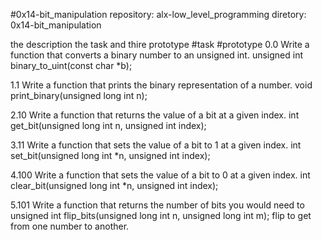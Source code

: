 #0x14-bit_manipulation
repository: alx-low_level_programming
diretory: 0x14-bit_manipulation

the description the task and thire prototype
#task 										#prototype
0.0 Write a function that converts a binary number to an unsigned int.		unsigned int binary_to_uint(const char *b);

1.1 Write a function that prints the binary representation of a number.		void print_binary(unsigned long int n);

2.10 Write a function that returns the value of a bit at a given index.		int get_bit(unsigned long int n, unsigned int index);

3.11 Write a function that sets the value of a bit to 1 at a given index.	int set_bit(unsigned long int *n, unsigned int index);

4.100 Write a function that sets the value of a bit to 0 at a given index.	int clear_bit(unsigned long int *n, unsigned int index);

5.101 Write a function that returns the number of bits you would need to	unsigned int flip_bits(unsigned long int n, unsigned long int m); 
flip to get from one number to another. 

